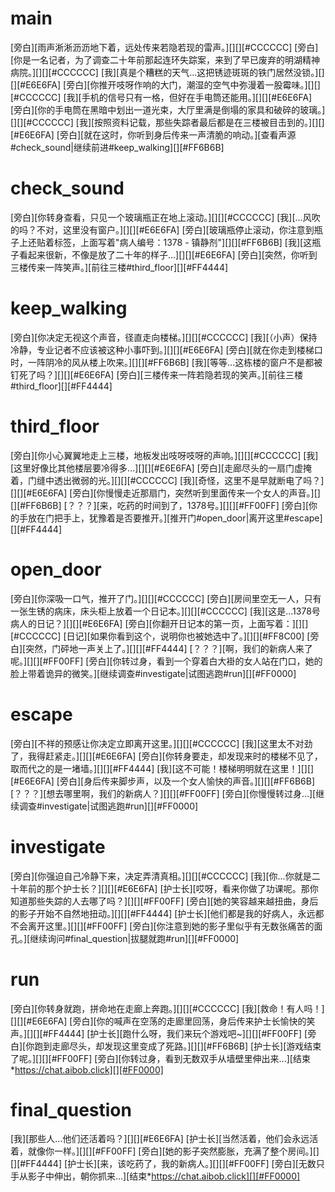 # main
[旁白][雨声淅淅沥沥地下着，远处传来若隐若现的雷声。][][][#CCCCCC]
[旁白][你是一名记者，为了调查二十年前那起连环失踪案，来到了早已废弃的明湖精神病院。][][][#CCCCCC]
[我][真是个糟糕的天气...这把锈迹斑斑的铁门居然没锁。][][][#E6E6FA]
[旁白][你推开吱呀作响的大门，潮湿的空气中弥漫着一股霉味。][][][#CCCCCC]
[我][手机的信号只有一格，但好在手电筒还能用。][][][#E6E6FA]
[旁白][你的手电筒在黑暗中划出一道光束，大厅里满是倒塌的家具和破碎的玻璃。][][][#CCCCCC]
[我][按照资料记载，那些失踪者最后都是在三楼被目击到的。][][][#E6E6FA]
[旁白][就在这时，你听到身后传来一声清脆的响动。][查看声源#check_sound|继续前进#keep_walking][][#FF6B6B]

# check_sound
[旁白][你转身查看，只见一个玻璃瓶正在地上滚动。][][][#CCCCCC]
[我][...风吹的吗？不对，这里没有窗户。][][][#E6E6FA]
[旁白][玻璃瓶停止滚动，你注意到瓶子上还贴着标签，上面写着"病人编号：1378 - 镇静剂"][][][#FF6B6B]
[我][这瓶子看起来很新，不像是放了二十年的样子...][][][#E6E6FA]
[旁白][突然，你听到三楼传来一阵笑声。][前往三楼#third_floor][][#FF4444]

# keep_walking
[旁白][你决定无视这个声音，径直走向楼梯。][][][#CCCCCC]
[我][（小声）保持冷静，专业记者不应该被这种小事吓到。][][][#E6E6FA]
[旁白][就在你走到楼梯口时，一阵阴冷的风从楼上吹来。][][][#FF6B6B]
[我][等等...这栋楼的窗户不是都被钉死了吗？][][][#E6E6FA]
[旁白][三楼传来一阵若隐若现的笑声。][前往三楼#third_floor][][#FF4444]

# third_floor
[旁白][你小心翼翼地走上三楼，地板发出吱呀吱呀的声响。][][][#CCCCCC]
[我][这里好像比其他楼层要冷得多...][][][#E6E6FA]
[旁白][走廊尽头的一扇门虚掩着，门缝中透出微弱的光。][][][#CCCCCC]
[我][奇怪，这里不是早就断电了吗？][][][#E6E6FA]
[旁白][你慢慢走近那扇门，突然听到里面传来一个女人的声音。][][][#FF6B6B]
[？？？][来，吃药的时间到了，1378号。][][][#FF00FF]
[旁白][你的手放在门把手上，犹豫着是否要推开。][推开门#open_door|离开这里#escape][][#FF4444]

# open_door
[旁白][你深吸一口气，推开了门。][][][#CCCCCC]
[旁白][房间里空无一人，只有一张生锈的病床，床头柜上放着一个日记本。][][][#CCCCCC]
[我][这是...1378号病人的日记？][][][#E6E6FA]
[旁白][你翻开日记本的第一页，上面写着：][][][#CCCCCC]
[日记][如果你看到这个，说明你也被她选中了。][][][#FF8C00]
[旁白][突然，门砰地一声关上了。][][][#FF4444]
[？？？][啊，我们的新病人来了呢。][][][#FF00FF]
[旁白][你转过身，看到一个穿着白大褂的女人站在门口，她的脸上带着诡异的微笑。][继续调查#investigate|试图逃跑#run][][#FF0000]

# escape
[旁白][不祥的预感让你决定立即离开这里。][][][#CCCCCC]
[我][这里太不对劲了，我得赶紧走。][][][#E6E6FA]
[旁白][你转身要走，却发现来时的楼梯不见了，取而代之的是一堵墙。][][][#FF4444]
[我][这不可能！楼梯明明就在这里！][][][#E6E6FA]
[旁白][身后传来脚步声，以及一个女人愉快的声音。][][][#FF6B6B]
[？？？][想去哪里啊，我们的新病人？][][][#FF00FF]
[旁白][你慢慢转过身...][继续调查#investigate|试图逃跑#run][][#FF0000]

# investigate
[旁白][你强迫自己冷静下来，决定弄清真相。][][][#CCCCCC]
[我][你...你就是二十年前的那个护士长？][][][#E6E6FA]
[护士长][哎呀，看来你做了功课呢。那你知道那些失踪的人去哪了吗？][][][#FF00FF]
[旁白][她的笑容越来越扭曲，身后的影子开始不自然地扭动。][][][#FF4444]
[护士长][他们都是我的好病人，永远都不会离开这里。][][][#FF00FF]
[旁白][你注意到她的影子里似乎有无数张痛苦的面孔。][继续询问#final_question|拔腿就跑#run][][#FF0000]

# run
[旁白][你转身就跑，拼命地在走廊上奔跑。][][][#CCCCCC]
[我][救命！有人吗！][][][#E6E6FA]
[旁白][你的喊声在空荡的走廊里回荡，身后传来护士长愉快的笑声。][][][#FF4444]
[护士长][跑什么呀，我们来玩个游戏吧~][][][#FF00FF]
[旁白][你跑到走廊尽头，却发现这里变成了死路。][][][#FF6B6B]
[护士长][游戏结束了呢。][][][#FF00FF]
[旁白][你转过身，看到无数双手从墙壁里伸出来...][结束*https://chat.aibob.click][][#FF0000]

# final_question
[我][那些人...他们还活着吗？][][][#E6E6FA]
[护士长][当然活着，他们会永远活着，就像你一样。][][][#FF00FF]
[旁白][她的影子突然膨胀，充满了整个房间。][][][#FF4444]
[护士长][来，该吃药了，我的新病人。][][][#FF00FF]
[旁白][无数只手从影子中伸出，朝你抓来...][结束*https://chat.aibob.click][][#FF0000]
